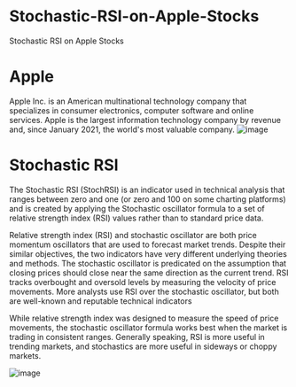 # Stochastic-RSI-on-Apple-Stocks
Stochastic RSI on Apple Stocks

# Apple 

Apple Inc. is an American multinational technology company that specializes in consumer electronics, computer software and online services. Apple is the largest information technology company by revenue and, since January 2021, the world's most valuable company.
![image](https://user-images.githubusercontent.com/86925605/146898476-54627b88-05c3-4948-aff1-9eb1ddc031ea.png)

# Stochastic RSI

The Stochastic RSI (StochRSI) is an indicator used in technical analysis that ranges between zero and one (or zero and 100 on some charting platforms) and is created by applying the Stochastic oscillator formula to a set of relative strength index (RSI) values rather than to standard price data.

Relative strength index (RSI) and stochastic oscillator are both price momentum oscillators that are used to forecast market trends. Despite their similar objectives, the two indicators have very different underlying theories and methods. The stochastic oscillator is predicated on the assumption that closing prices should close near the same direction as the current trend. RSI tracks overbought and oversold levels by measuring the velocity of price movements. More analysts use RSI over the stochastic oscillator, but both are well-known and reputable technical indicators

While relative strength index was designed to measure the speed of price movements, the stochastic oscillator formula works best when the market is trading in consistent ranges. Generally speaking, RSI is more useful in trending markets, and stochastics are more useful in sideways or choppy markets.

![image](https://user-images.githubusercontent.com/86925605/146898714-3ac161a6-770c-47d3-a35b-bc72d461b611.png)
